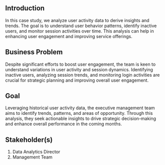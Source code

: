 ## Introduction
In this case study, we analyze user activity data to derive insights and trends. The goal is to understand user behavior patterns, identify inactive users, and monitor session activities over time. This analysis can help in enhancing user engagement and improving service offerings.
## Business Problem
Despite significant efforts to boost user engagement, the team is keen to understand variations in user activity and session dynamics. Identifying inactive users, analyzing session trends, and monitoring login activities are crucial for strategic planning and improving overall user engagement.
## Goal
Leveraging historical user activity data, the executive management team aims to identify trends, patterns, and areas of opportunity. Through this analysis, they seek actionable insights to drive strategic decision-making and enhance overall performance in the coming months.
## Stakeholder(s)
1. Data Analytics Director
2. Management Team
